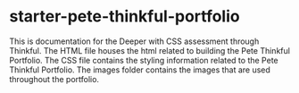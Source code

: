 # starter-pete-thinkful-portfolio
This is documentation for the Deeper with CSS assessment through Thinkful. The HTML file houses the html related to building the Pete Thinkful Portfolio. The CSS file contains the styling information related to the Pete Thinkful Portfolio. The images folder contains the images that are used throughout the portfolio.
